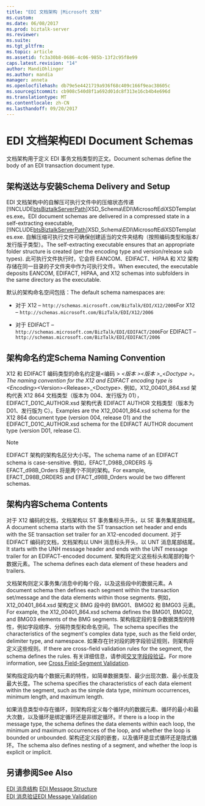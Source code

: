 ```yaml
---
title: "EDI 文档架构 |Microsoft 文档"
ms.custom: 
ms.date: 06/08/2017
ms.prod: biztalk-server
ms.reviewer: 
ms.suite: 
ms.tgt_pltfrm: 
ms.topic: article
ms.assetid: fc3a30b8-0686-4c06-985b-13f2c95f8e99
caps.latest.revision: "14"
author: MandiOhlinger
ms.author: mandia
manager: anneta
ms.openlocfilehash: db79e5e4421719a936f68c409c166f9eac38605c
ms.sourcegitcommit: cb908c540d8f1a692d01dc8f313e16cb4b4e696d
ms.translationtype: MT
ms.contentlocale: zh-CN
ms.lasthandoff: 09/20/2017
---
```

# <a name="edi-document-schemas"></a><span data-ttu-id="f0ae5-102">EDI 文档架构</span><span class="sxs-lookup"><span data-stu-id="f0ae5-102">EDI Document Schemas</span></span>
<span data-ttu-id="f0ae5-103">文档架构用于定义 EDI 事务文档类型的正文。</span><span class="sxs-lookup"><span data-stu-id="f0ae5-103">Document schemas define the body of an EDI transaction document type.</span></span>  
  
## <a name="schema-delivery-and-setup"></a><span data-ttu-id="f0ae5-104">架构送达与安装</span><span class="sxs-lookup"><span data-stu-id="f0ae5-104">Schema Delivery and Setup</span></span>  
 <span data-ttu-id="f0ae5-105">EDI 文档架构中的自解压可执行文件中的压缩状态传递[!INCLUDE[btsBiztalkServerPath](../includes/btsbiztalkserverpath-md.md)]XSD_Schema\EDI\MicrosoftEdiXSDTemplates.exe。</span><span class="sxs-lookup"><span data-stu-id="f0ae5-105">EDI document schemas are delivered in a compressed state in a self-extracting executable, [!INCLUDE[btsBiztalkServerPath](../includes/btsbiztalkserverpath-md.md)]XSD_Schema\EDI\MicrosoftEdiXSDTemplates.exe.</span></span> <span data-ttu-id="f0ae5-106">自解压缩可执行文件可确保创建适当的文件夹结构（按照编码类型和版本/发行版子类型）。</span><span class="sxs-lookup"><span data-stu-id="f0ae5-106">The self-extracting executable ensures that an appropriate folder structure is created (per the encoding type and version/release sub types).</span></span> <span data-ttu-id="f0ae5-107">此可执行文件执行时，它会将 EANCOM、EDIFACT、HIPAA 和 X12 架构存储在同一目录的子文件夹中作为可执行文件。</span><span class="sxs-lookup"><span data-stu-id="f0ae5-107">When executed, the executable deposits EANCOM, EDIFACT, HIPAA, and X12 schemas into subfolders in the same directory as the executable.</span></span>  
  
 <span data-ttu-id="f0ae5-108">默认的架构命名空间包括：</span><span class="sxs-lookup"><span data-stu-id="f0ae5-108">The default schema namespaces are:</span></span>  
  
-   <span data-ttu-id="f0ae5-109">对于 X12 – `http://schemas.microsoft.com/BizTalk/EDI/X12/2006`</span><span class="sxs-lookup"><span data-stu-id="f0ae5-109">For X12 – `http://schemas.microsoft.com/BizTalk/EDI/X12/2006`</span></span>  
  
-   <span data-ttu-id="f0ae5-110">对于 EDIFACT – `http://schemas.microsoft.com/BizTalk/EDI/EDIFACT/2006`</span><span class="sxs-lookup"><span data-stu-id="f0ae5-110">For EDIFACT – `http://schemas.microsoft.com/BizTalk/EDI/EDIFACT/2006`</span></span>  
  
## <a name="schema-naming-convention"></a><span data-ttu-id="f0ae5-111">架构命名约定</span><span class="sxs-lookup"><span data-stu-id="f0ae5-111">Schema Naming Convention</span></span>  
 <span data-ttu-id="f0ae5-112">X12 和 EDIFACT 编码类型的命名约定是\<编码 > _\<版本 >\<版本 >\_\<Doctype >。</span><span class="sxs-lookup"><span data-stu-id="f0ae5-112">The naming convention for the X12 and EDIFACT encoding type is \<Encoding>_\<Version>\<Release>\_\<Doctype>.</span></span> <span data-ttu-id="f0ae5-113">例如，X12_00401_864.xsd 架构代表 X12 864 文档类型（版本为 004、发行版为 01），EDIFACT_D01C_AUTHOR.xsd 架构代表 EDIFACT AUTHOR 文档类型（版本为 D01、发行版为 C）。</span><span class="sxs-lookup"><span data-stu-id="f0ae5-113">Examples are the X12_00401_864.xsd schema for the X12 864 document type (version 004, release 01) and the EDIFACT_D01C_AUTHOR.xsd schema for the EDIFACT AUTHOR document type (version D01, release C).</span></span>  
  
> [!NOTE]
>  <span data-ttu-id="f0ae5-114">EDIFACT 架构的架构名区分大小写。</span><span class="sxs-lookup"><span data-stu-id="f0ae5-114">The schema name of an EDIFACT schema is case-sensitive.</span></span> <span data-ttu-id="f0ae5-115">例如，EFACT_D98B_ORDERS 与 EFACT_d98B_Orders 将是两个不同的架构。</span><span class="sxs-lookup"><span data-stu-id="f0ae5-115">For example, EFACT_D98B_ORDERS and EFACT_d98B_Orders would be two different schemas.</span></span>  
  
## <a name="schema-contents"></a><span data-ttu-id="f0ae5-116">架构内容</span><span class="sxs-lookup"><span data-stu-id="f0ae5-116">Schema Contents</span></span>  
 <span data-ttu-id="f0ae5-117">对于 X12 编码的文档，文档架构以 ST 事务集标头开头，以 SE 事务集尾部结尾。</span><span class="sxs-lookup"><span data-stu-id="f0ae5-117">A document schema starts with the ST transaction set header and ends with the SE transaction set trailer for an X12-encoded document.</span></span> <span data-ttu-id="f0ae5-118">对于 EDIFACT 编码的文档，文档架构以 UNH 消息标头开头，以 UNT 消息尾部结尾。</span><span class="sxs-lookup"><span data-stu-id="f0ae5-118">It starts with the UNH message header and ends with the UNT message trailer for an EDIFACT-encoded document.</span></span> <span data-ttu-id="f0ae5-119">架构将定义这些标头和尾部的每个数据元素。</span><span class="sxs-lookup"><span data-stu-id="f0ae5-119">The schema defines each data element of these headers and trailers.</span></span>  
  
 <span data-ttu-id="f0ae5-120">文档架构则定义事务集/消息中的每个段，以及这些段中的数据元素。</span><span class="sxs-lookup"><span data-stu-id="f0ae5-120">A document schema then defines each segment within the transaction set/message and the data elements within those segments.</span></span> <span data-ttu-id="f0ae5-121">例如，X12_00401_864.xsd 架构定义 BMG 段中的 BMG01、BMG02 和 BMG03 元素。</span><span class="sxs-lookup"><span data-stu-id="f0ae5-121">For example, the X12_00401_864.xsd schema defines the BMG01, BMG02, and BMG03 elements of the BMG segments.</span></span> <span data-ttu-id="f0ae5-122">架构指定段的复杂数据类型的特性，例如字段顺序、分隔符类型和命名空间。</span><span class="sxs-lookup"><span data-stu-id="f0ae5-122">The schema specifies the characteristics of the segment's complex data type, such as the field order, delimiter type, and namespace.</span></span> <span data-ttu-id="f0ae5-123">如果存在针对段的跨字段验证规则，则架构将定义这些规则。</span><span class="sxs-lookup"><span data-stu-id="f0ae5-123">If there are cross-field validation rules for the segment, the schema defines the rules.</span></span> <span data-ttu-id="f0ae5-124">有关详细信息，请参阅[交叉字段段验证](../core/cross-field-segment-validation.md)。</span><span class="sxs-lookup"><span data-stu-id="f0ae5-124">For more information, see [Cross Field-Segment Validation](../core/cross-field-segment-validation.md).</span></span>  
  
 <span data-ttu-id="f0ae5-125">架构指定段内每个数据元素的特性，如简单数据类型、最少出现次数、最小长度及最大长度。</span><span class="sxs-lookup"><span data-stu-id="f0ae5-125">The schema specifies the characteristics of each data element within the segment, such as the simple data type, minimum occurrences, minimum length, and maximum length.</span></span>  
  
 <span data-ttu-id="f0ae5-126">如果消息类型中存在循环，则架构将定义每个循环内的数据元素、循环的最小和最大次数，以及循环是绑定循环还是非绑定循环。</span><span class="sxs-lookup"><span data-stu-id="f0ae5-126">If there is a loop in the message type, the schema defines the data elements within each loop, the minimum and maximum occurrences of the loop, and whether the loop is bounded or unbounded.</span></span> <span data-ttu-id="f0ae5-127">架构还定义段的嵌套，以及循环是显式循环还是隐式循环。</span><span class="sxs-lookup"><span data-stu-id="f0ae5-127">The schema also defines nesting of a segment, and whether the loop is explicit or implicit.</span></span>  
  
## <a name="see-also"></a><span data-ttu-id="f0ae5-128">另请参阅</span><span class="sxs-lookup"><span data-stu-id="f0ae5-128">See Also</span></span>  
 <span data-ttu-id="f0ae5-129">[EDI 消息结构](../core/edi-message-structure.md) </span><span class="sxs-lookup"><span data-stu-id="f0ae5-129">[EDI Message Structure](../core/edi-message-structure.md) </span></span>  
 [<span data-ttu-id="f0ae5-130">EDI 消息验证</span><span class="sxs-lookup"><span data-stu-id="f0ae5-130">EDI Message Validation</span></span>](../core/edi-message-validation.md)